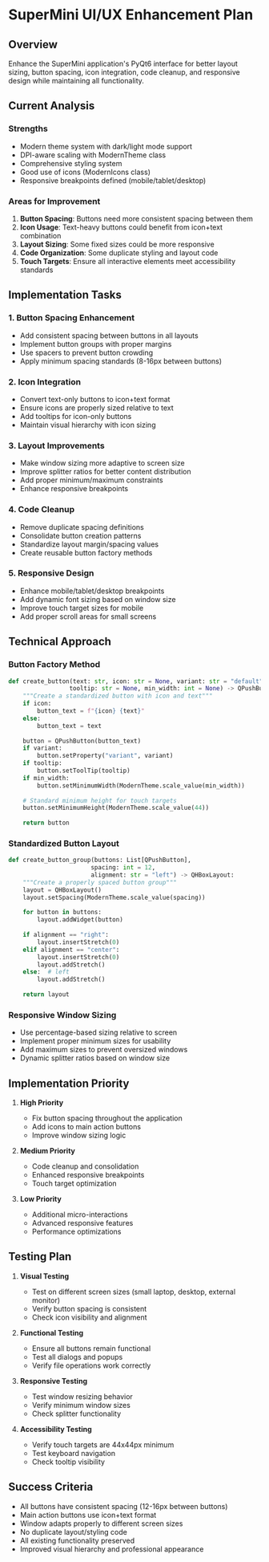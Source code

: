 # SuperMini UI/UX Enhancement Plan

## Overview
Enhance the SuperMini application's PyQt6 interface for better layout sizing, button spacing, icon integration, code cleanup, and responsive design while maintaining all functionality.

## Current Analysis

### Strengths
- Modern theme system with dark/light mode support
- DPI-aware scaling with ModernTheme class
- Comprehensive styling system
- Good use of icons (ModernIcons class)
- Responsive breakpoints defined (mobile/tablet/desktop)

### Areas for Improvement
1. **Button Spacing**: Buttons need more consistent spacing between them
2. **Icon Usage**: Text-heavy buttons could benefit from icon+text combination
3. **Layout Sizing**: Some fixed sizes could be more responsive
4. **Code Organization**: Some duplicate styling and layout code
5. **Touch Targets**: Ensure all interactive elements meet accessibility standards

## Implementation Tasks

### 1. Button Spacing Enhancement
- Add consistent spacing between buttons in all layouts
- Implement button groups with proper margins
- Use spacers to prevent button crowding
- Apply minimum spacing standards (8-16px between buttons)

### 2. Icon Integration
- Convert text-only buttons to icon+text format
- Ensure icons are properly sized relative to text
- Add tooltips for icon-only buttons
- Maintain visual hierarchy with icon sizing

### 3. Layout Improvements
- Make window sizing more adaptive to screen size
- Improve splitter ratios for better content distribution
- Add proper minimum/maximum constraints
- Enhance responsive breakpoints

### 4. Code Cleanup
- Remove duplicate spacing definitions
- Consolidate button creation patterns
- Standardize layout margin/spacing values
- Create reusable button factory methods

### 5. Responsive Design
- Enhance mobile/tablet/desktop breakpoints
- Add dynamic font sizing based on window size
- Improve touch target sizes for mobile
- Add proper scroll areas for small screens

## Technical Approach

### Button Factory Method
```python
def create_button(text: str, icon: str = None, variant: str = "default", 
                 tooltip: str = None, min_width: int = None) -> QPushButton:
    """Create a standardized button with icon and text"""
    if icon:
        button_text = f"{icon} {text}"
    else:
        button_text = text
    
    button = QPushButton(button_text)
    if variant:
        button.setProperty("variant", variant)
    if tooltip:
        button.setToolTip(tooltip)
    if min_width:
        button.setMinimumWidth(ModernTheme.scale_value(min_width))
    
    # Standard minimum height for touch targets
    button.setMinimumHeight(ModernTheme.scale_value(44))
    
    return button
```

### Standardized Button Layout
```python
def create_button_group(buttons: List[QPushButton], 
                       spacing: int = 12,
                       alignment: str = "left") -> QHBoxLayout:
    """Create a properly spaced button group"""
    layout = QHBoxLayout()
    layout.setSpacing(ModernTheme.scale_value(spacing))
    
    for button in buttons:
        layout.addWidget(button)
    
    if alignment == "right":
        layout.insertStretch(0)
    elif alignment == "center":
        layout.insertStretch(0)
        layout.addStretch()
    else:  # left
        layout.addStretch()
    
    return layout
```

### Responsive Window Sizing
- Use percentage-based sizing relative to screen
- Implement proper minimum sizes for usability
- Add maximum sizes to prevent oversized windows
- Dynamic splitter ratios based on window size

## Implementation Priority

1. **High Priority**
   - Fix button spacing throughout the application
   - Add icons to main action buttons
   - Improve window sizing logic

2. **Medium Priority**
   - Code cleanup and consolidation
   - Enhanced responsive breakpoints
   - Touch target optimization

3. **Low Priority**
   - Additional micro-interactions
   - Advanced responsive features
   - Performance optimizations

## Testing Plan

1. **Visual Testing**
   - Test on different screen sizes (small laptop, desktop, external monitor)
   - Verify button spacing is consistent
   - Check icon visibility and alignment

2. **Functional Testing**
   - Ensure all buttons remain functional
   - Test all dialogs and popups
   - Verify file operations work correctly

3. **Responsive Testing**
   - Test window resizing behavior
   - Verify minimum window sizes
   - Check splitter functionality

4. **Accessibility Testing**
   - Verify touch targets are 44x44px minimum
   - Test keyboard navigation
   - Check tooltip visibility

## Success Criteria

- All buttons have consistent spacing (12-16px between buttons)
- Main action buttons use icon+text format
- Window adapts properly to different screen sizes
- No duplicate layout/styling code
- All existing functionality preserved
- Improved visual hierarchy and professional appearance